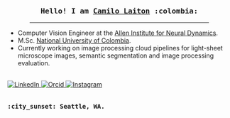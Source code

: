 <h3 align="center">
    <samp>  Hello! I am
            <b><a target="_blank" href="https://camilolaiton.github.io/portfolio/">Camilo Laiton</a></b>
    :colombia:
    </samp>
</h3>

<hr style="text-align:center;margin-left:10%;margin-right:10%">

<p align="center">
    <samp style="font-weight:550;font-style: italic">
        <ul>
            <li> Computer Vision Engineer at the <a href="https://alleninstitute.org/division/neural-dynamics/">Allen Institute for Neural Dynamics</a>.</li>
            <li> M.Sc. <a href="https://medellin.unal.edu.co/">National University of Colombia</a>.</li>
            <li> Currently working on image processing cloud pipelines for light-sheet microscope images, semantic segmentation and image processing evaluation.</li>
        </ul>
    </samp><br>
    <a href="https://www.linkedin.com/in/camilolaiton" target="_blank">
        <img src="https://img.shields.io/badge/linkedin-%230077B5.svg?&style=for-the-badge&logo=linkedin&logoColor=white" alt="LinkedIn"/>
    </a>
    <a href="https://orcid.org/0000-0001-8488-8753" target="_blank">
        <img src="https://img.shields.io/badge/orcid-%231877F2.svg?&style=for-the-badge&logo=orcid&logoColor=white&color=green" alt="Orcid"/>
    </a>
    <a href="https://instagram.com/camilo_laiton" target="_blank">
        <img src="https://img.shields.io/badge/instagram-%23E4405F.svg?&style=for-the-badge&logo=instagram&logoColor=white" alt="Instagram"/>
    </a>
    </a>
    <br><br>
    <samp style="font-weight:550;align=center"><br>:city_sunset: Seattle, WA.</samp>
</p>